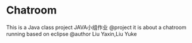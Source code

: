 # Chatroom
This is a Java class project
 JAVA小组作业 @project it is about a chatroom running based on eclipse
@author Liu Yaxin,Liu Yuke
